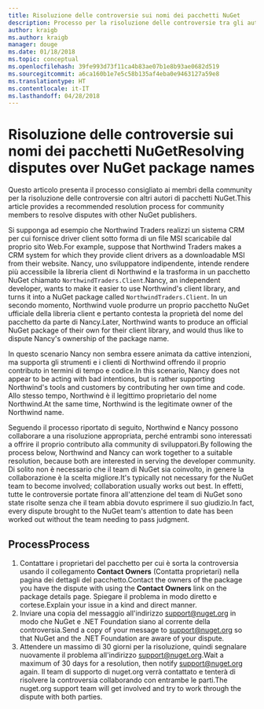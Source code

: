 ```yaml
---
title: Risoluzione delle controversie sui nomi dei pacchetti NuGet
description: Processo per la risoluzione delle controversie tra gli autori di pacchetti NuGet correlate alla personalizzazione, ai marchi e ad altre situazioni conflittuali.
author: kraigb
ms.author: kraigb
manager: douge
ms.date: 01/18/2018
ms.topic: conceptual
ms.openlocfilehash: 39fe993d73f11ca4b83ae07b1e8b93ae0682d519
ms.sourcegitcommit: a6ca160b1e7e5c58b135af4eba0e9463127a59e8
ms.translationtype: HT
ms.contentlocale: it-IT
ms.lasthandoff: 04/28/2018
---
```

# <a name="resolving-disputes-over-nuget-package-names"></a><span data-ttu-id="ddb86-103">Risoluzione delle controversie sui nomi dei pacchetti NuGet</span><span class="sxs-lookup"><span data-stu-id="ddb86-103">Resolving disputes over NuGet package names</span></span>

<span data-ttu-id="ddb86-104">Questo articolo presenta il processo consigliato ai membri della community per la risoluzione delle controversie con altri autori di pacchetti NuGet.</span><span class="sxs-lookup"><span data-stu-id="ddb86-104">This article provides a recommended resolution process for community members to resolve disputes with other NuGet publishers.</span></span>

<span data-ttu-id="ddb86-105">Si supponga ad esempio che Northwind Traders realizzi un sistema CRM per cui fornisce driver client sotto forma di un file MSI scaricabile dal proprio sito Web.</span><span class="sxs-lookup"><span data-stu-id="ddb86-105">For example, suppose that Northwind Traders makes a CRM system for which they provide client drivers as a downloadable MSI from their website.</span></span> <span data-ttu-id="ddb86-106">Nancy, uno sviluppatore indipendente, intende rendere più accessibile la libreria client di Northwind e la trasforma in un pacchetto NuGet chiamato `NorthwindTraders.Client`.</span><span class="sxs-lookup"><span data-stu-id="ddb86-106">Nancy, an independent developer, wants to make it easier to use Northwind's client library, and turns it into a NuGet package called `NorthwindTraders.Client`.</span></span> <span data-ttu-id="ddb86-107">In un secondo momento, Northwind vuole produrre un proprio pacchetto NuGet ufficiale della libreria client e pertanto contesta la proprietà del nome del pacchetto da parte di Nancy.</span><span class="sxs-lookup"><span data-stu-id="ddb86-107">Later, Northwind wants to produce an official NuGet package of their own for their client library, and would thus like to dispute Nancy's ownership of the package name.</span></span>

<span data-ttu-id="ddb86-108">In questo scenario Nancy non sembra essere animata da cattive intenzioni, ma supporta gli strumenti e i clienti di Northwind offrendo il proprio contributo in termini di tempo e codice.</span><span class="sxs-lookup"><span data-stu-id="ddb86-108">In this scenario, Nancy does not appear to be acting with bad intentions, but is rather supporting Northwind's tools and customers by contributing her own time and code.</span></span> <span data-ttu-id="ddb86-109">Allo stesso tempo, Northwind è il legittimo proprietario del nome Northwind.</span><span class="sxs-lookup"><span data-stu-id="ddb86-109">At the same time, Northwind is the legitimate owner of the Northwind name.</span></span>

<span data-ttu-id="ddb86-110">Seguendo il processo riportato di seguito, Northwind e Nancy possono collaborare a una risoluzione appropriata, perché entrambi sono interessati a offrire il proprio contributo alla community di sviluppatori.</span><span class="sxs-lookup"><span data-stu-id="ddb86-110">By following the process below, Northwind and Nancy can work together to a suitable resolution, because both are interested in serving the developer community.</span></span> <span data-ttu-id="ddb86-111">Di solito non è necessario che il team di NuGet sia coinvolto, in genere la collaborazione è la scelta migliore.</span><span class="sxs-lookup"><span data-stu-id="ddb86-111">It's typically not necessary for the NuGet team to become involved; collaboration usually works out best.</span></span> <span data-ttu-id="ddb86-112">In effetti, tutte le controversie portate finora all'attenzione del team di NuGet sono state risolte senza che il team abbia dovuto esprimere il suo giudizio.</span><span class="sxs-lookup"><span data-stu-id="ddb86-112">In fact, every dispute brought to the NuGet team's attention to date has been worked out without the team needing to pass judgment.</span></span>

## <a name="process"></a><span data-ttu-id="ddb86-113">Process</span><span class="sxs-lookup"><span data-stu-id="ddb86-113">Process</span></span>

1. <span data-ttu-id="ddb86-114">Contattare i proprietari del pacchetto per cui è sorta la controversia usando il collegamento **Contact Owners** (Contatta proprietari) nella pagina dei dettagli del pacchetto.</span><span class="sxs-lookup"><span data-stu-id="ddb86-114">Contact the owners of the package you have the dispute with using the **Contact Owners** link on the package details page.</span></span> <span data-ttu-id="ddb86-115">Spiegare il problema in modo diretto e cortese.</span><span class="sxs-lookup"><span data-stu-id="ddb86-115">Explain your issue in a kind and direct manner.</span></span>
2. <span data-ttu-id="ddb86-116">Inviare una copia del messaggio all'indirizzo [support@nuget.org](mailto:support@nuget.org) in modo che NuGet e .NET Foundation siano al corrente della controversia.</span><span class="sxs-lookup"><span data-stu-id="ddb86-116">Send a copy of your message to [support@nuget.org](mailto:support@nuget.org) so that NuGet and the .NET Foundation are aware of your dispute.</span></span>
3. <span data-ttu-id="ddb86-117">Attendere un massimo di 30 giorni per la risoluzione, quindi segnalare nuovamente il problema all'indirizzo [support@nuget.org](mailto:support@nuget.org).</span><span class="sxs-lookup"><span data-stu-id="ddb86-117">Wait a maximum of 30 days for a resolution, then notify [support@nuget.org](mailto:support@nuget.org) again.</span></span> <span data-ttu-id="ddb86-118">Il team di supporto di nuget.org verrà contattato e tenterà di risolvere la controversia collaborando con entrambe le parti.</span><span class="sxs-lookup"><span data-stu-id="ddb86-118">The nuget.org support team will get involved and try to work through the dispute with both parties.</span></span>
